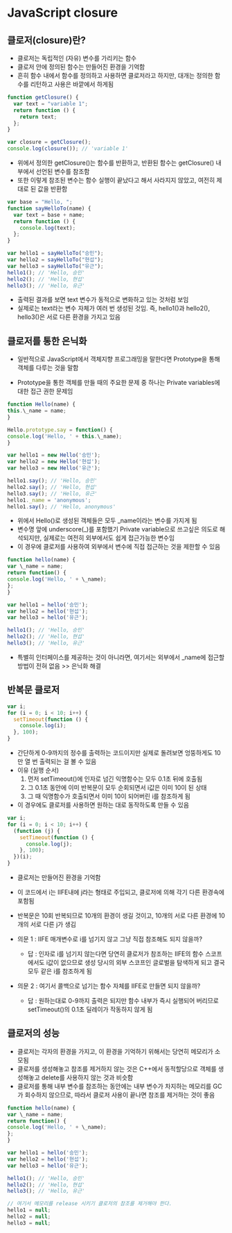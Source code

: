 # JavaScript closure

## 클로저(closure)란?

- 클로저는 독립적인 (자유) 변수를 가리키는 함수
- 클로저 안에 정의된 함수는 만들어진 환경을 기억함
- 흔히 함수 내에서 함수를 정의하고 사용하면 클로저라고 하지만, 대개는 정의한 함수를 리턴하고 사용은 바깥에서 하게됨

```js
function getClosure() {
  var text = "variable 1";
  return function () {
    return text;
  };
}

var closure = getClosure();
console.log(closure()); // 'variable 1'
```

- 위에서 정의한 getClosure()는 함수를 반환하고, 반환된 함수는 getClosure() 내부에서 선언된 변수를 참조함
- 또한 이렇게 참조된 변수는 함수 실행이 끝났다고 해서 사라지지 않았고, 여전히 제대로 된 값을 반환함

```js
var base = "Hello, ";
function sayHelloTo(name) {
  var text = base + name;
  return function () {
    console.log(text);
  };
}

var hello1 = sayHelloTo("승민");
var hello2 = sayHelloTo("현섭");
var hello3 = sayHelloTo("유근");
hello1(); // 'Hello, 승민'
hello2(); // 'Hello, 현섭'
hello3(); // 'Hello, 유근'
```

- 출력된 결과를 보면 text 변수가 동적으로 변화하고 있는 것처럼 보임
- 실제로는 text라는 변수 자체가 여러 번 생성된 것임. 즉, hello1()과 hello2(), hello3()은 서로 다른 환경을 가지고 있음

## 클로저를 통한 은닉화

- 일반적으로 JavaScript에서 객체지향 프로그래밍을 말한다면 Prototype을 통해 객체를 다루는 것을 말함

- Prototype을 통한 객체를 만들 때의 주요한 문제 중 하나는 Private variables에 대한 접근 권한 문제임

```js
function Hello(name) {
this.\_name = name;
}

Hello.prototype.say = function() {
console.log('Hello, ' + this.\_name);
}

var hello1 = new Hello('승민');
var hello2 = new Hello('현섭');
var hello3 = new Hello('유근');

hello1.say(); // 'Hello, 승민'
hello2.say(); // 'Hello, 현섭'
hello3.say(); // 'Hello, 유근'
hello1._name = 'anonymous';
hello1.say(); // 'Hello, anonymous'
```

- 위에서 Hello()로 생성된 객체들은 모두 \_name이라는 변수를 가지게 됨
- 변수명 앞에 underscore(\_)를 포함했기 Private variable으로 쓰고싶은 의도로 해석되지만, 실제로는 여전히 외부에서도 쉽게 접근가능한 변수임
- 이 경우에 클로저를 사용하여 외부에서 변수에 직접 접근하는 것을 제한할 수 있음

```js
function hello(name) {
var \_name = name;
return function() {
console.log('Hello, ' + \_name);
};
}

var hello1 = hello('승민');
var hello2 = hello('현섭');
var hello3 = hello('유근');

hello1(); // 'Hello, 승민'
hello2(); // 'Hello, 현섭'
hello3(); // 'Hello, 유근'
```

- 특별히 인터페이스를 제공하는 것이 아니라면, 여기서는 외부에서 \_name에 접근할 방법이 전혀 없음 >> 은닉화 해결

## 반복문 클로저

```js
var i;
for (i = 0; i < 10; i++) {
  setTimeout(function () {
    console.log(i);
  }, 100);
}
```

- 간단하게 0-9까지의 정수를 출력하는 코드이지만 실제로 돌려보면 엉뚱하게도 10만 열 번 출력되는 걸 볼 수 있음
- 이유 (실행 순서)
  1. 먼저 setTimeout()에 인자로 넘긴 익명함수는 모두 0.1초 뒤에 호출됨
  2. 그 0.1초 동안에 이미 반복문이 모두 순회되면서 i값은 이미 10이 된 상태
  3. 그 때 익명함수가 호출되면서 이미 10이 되어버린 i를 참조하게 됨
- 이 경우에도 클로저를 사용하면 원하는 대로 동작하도록 만들 수 있음

```js
var i;
for (i = 0; i < 10; i++) {
  (function (j) {
    setTimeout(function () {
      console.log(j);
    }, 100);
  })(i);
}
```

- 클로저는 만들어진 환경을 기억함
- 이 코드에서 i는 IIFE내에 j라는 형태로 주입되고, 클로저에 의해 각기 다른 환경속에 포함됨
- 반복문은 10회 반복되므로 10개의 환경이 생길 것이고, 10개의 서로 다른 환경에 10개의 서로 다른 j가 생김

- 의문 1 : IIFE 매개변수로 i를 넘기지 않고 그냥 직접 참조해도 되지 않을까?

  - 답 : 인자로 i를 넘기지 않는다면 당연히 클로저가 참조하는 IIFE의 함수 스코프에서도 i값이 없으므로 생성 당시의 외부 스코프인 글로벌을 탐색하게 되고 결국 모두 같은 i를 참조하게 됨

- 의문 2 : 여기서 콜백으로 넘기는 함수 자체를 IIFE로 만들면 되지 않을까?
  - 답 : 원하는대로 0-9까지 출력은 되지만 함수 내부가 즉시 실행되어 버리므로 setTimeout()의 0.1초 딜레이가 작동하지 않게 됨

## 클로저의 성능

- 클로저는 각자의 환경을 가지고, 이 환경을 기억하기 위해서는 당연히 메모리가 소모됨
- 클로저를 생성해놓고 참조를 제거하지 않는 것은 C++에서 동적할당으로 객체를 생성해놓고 delete를 사용하지 않는 것과 비슷함
- 클로저를 통해 내부 변수를 참조하는 동안에는 내부 변수가 차지하는 메모리를 GC가 회수하지 않으므로, 따라서 클로저 사용이 끝나면 참조를 제거하는 것이 좋음

```js
function hello(name) {
var \_name = name;
return function() {
console.log('Hello, ' + \_name);
};
}

var hello1 = hello('승민');
var hello2 = hello('현섭');
var hello3 = hello('유근');

hello1(); // 'Hello, 승민'
hello2(); // 'Hello, 현섭'
hello3(); // 'Hello, 유근'

// 여기서 메모리를 release 시키기 클로저의 참조를 제거해야 한다.
hello1 = null;
hello2 = null;
hello3 = null;
```
